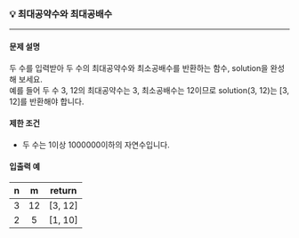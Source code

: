 ### 💡 최대공약수와 최대공배수
***

#### 문제 설명
두 수를 입력받아 두 수의 최대공약수와 최소공배수를 반환하는 함수, solution을 완성해 보세요.
</br>예를 들어 두 수 3, 12의 최대공약수는 3, 최소공배수는 12이므로 solution(3, 12)는 [3, 12]를 반환해야 합니다.

#### 제한 조건
* 두 수는 1이상 1000000이하의 자연수입니다.

#### 입출력 예
|n|m|return|
|:---:|:---:|:---:|
|3|12|[3, 12]|
|2|5|[1, 10]|
